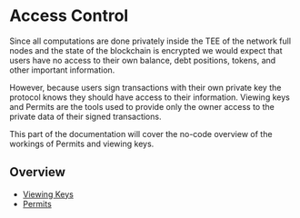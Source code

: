 # Access Control

Since all computations are done privately inside the TEE of the network full nodes and the state of the blockchain is encrypted we would expect that users have no access to their own balance, debt positions, tokens, and other important information.

However, because users sign transactions with their own private key the protocol knows they should have access to their information. Viewing keys and Permits are the tools used to provide only the owner access to the private data of their signed transactions.

This part of the documentation will cover the no-code overview of the workings of Permits and viewing keys.

## Overview

* [Viewing Keys](viewing-keys.md)
* [Permits](permits.md)
